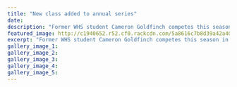```yaml
---
title: "New class added to annual series"
date: 
description: "Former WHS student Cameron Goldfinch competes this season in the new Suzuki Gixxer 150 Cup series..."
featured_image: http://c1940652.r52.cf0.rackcdn.com/5a8616c7b8d39a42a4000738/cameron-goldfinch-photo-of-only-midweek-20-dec-2017.jpg
excerpt: "Former WHS student Cameron Goldfinch competes this season in the new Suzuki Gixxer 150 Cup series."
gallery_image_1: 
gallery_image_2: 
gallery_image_3: 
gallery_image_4: 
gallery_image_5: 
---
```

